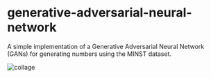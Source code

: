 # generative-adversarial-neural-network

A simple implementation of a Generative Adversarial Neural Network (GANs) for generating numbers using the MINST dataset.

![collage](https://github.com/HerbertHipolito/generative-adversarial-neural-network/assets/94997683/eeb78ff5-0534-4f33-b32d-7297cde481d0)


